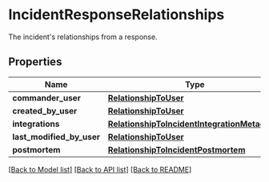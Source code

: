 # IncidentResponseRelationships

The incident's relationships from a response.

## Properties
Name | Type | Description | Notes
------------ | ------------- | ------------- | -------------
**commander_user** | [**RelationshipToUser**](RelationshipToUser.md) |  | [optional] 
**created_by_user** | [**RelationshipToUser**](RelationshipToUser.md) |  | [optional] 
**integrations** | [**RelationshipToIncidentIntegrationMetadatas**](RelationshipToIncidentIntegrationMetadatas.md) |  | [optional] 
**last_modified_by_user** | [**RelationshipToUser**](RelationshipToUser.md) |  | [optional] 
**postmortem** | [**RelationshipToIncidentPostmortem**](RelationshipToIncidentPostmortem.md) |  | [optional] 

[[Back to Model list]](README.md#documentation-for-models) [[Back to API list]](README.md#documentation-for-api-endpoints) [[Back to README]](README.md)


